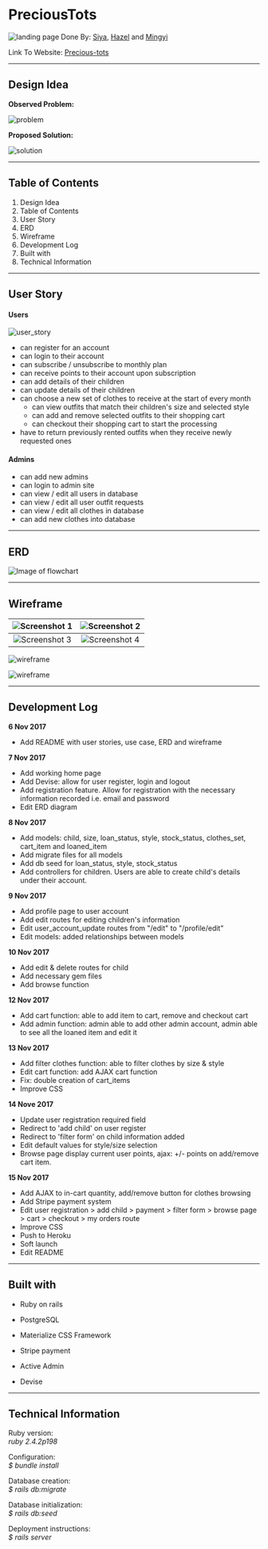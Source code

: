 # PreciousTots
![landing page](./app/assets/readme_img/landing_page.png)
Done By: [Siya](https://github.com/Siya-ng), [Hazel](https://github.com/heyzernut) and [Mingyi](https://github.com/mingyikoh) <br>


Link To Website: [Precious-tots](https://precious-tots.herokuapp.com)

---

## Design Idea
**Observed Problem:** <br>

![problem](./app/assets/readme_img/problem.png)

**Proposed Solution:** <br>

![solution](./app/assets/readme_img/solution.png)

---

## Table of Contents
1. Design Idea
1. Table of Contents
1. User Story
1. ERD
1. Wireframe
1. Development Log
1. Built with
1. Technical Information

---

## User Story
#### Users
![user_story](./app/assets/readme_img/user_story.png)
- can register for an account
- can login to their account
- can subscribe / unsubscribe to monthly plan
- can receive points to their account upon subscription
- can add details of their children
- can update details of their children
- can choose a new set of clothes to receive at the start of every month
  - can view outfits that match their children's size and selected style
  - can add and remove selected outfits to their shopping cart
  - can checkout their shopping cart to start the processing
- have to return previously rented outfits when they receive newly requested ones


#### Admins
- can add new admins
- can login to admin site
- can view / edit all users in database
- can view / edit all user outfit requests
- can view / edit all clothes in database
- can add new clothes into database

---

## ERD
![Image of flowchart](app/assets/readme_img/ERD_nov8.png)

---

## Wireframe
![Screenshot 1](/app/assets/readme_img/homepage.png)  |  ![Screenshot 2](/app/assets/readme_img/admin_register.png)
:------------------------------------------------:|:-------------------------------------------------:
![Screenshot 3](/app/assets/readme_img/profile.png)  |  ![Screenshot 4](/app/assets/readme_img/search.png)

![wireframe](./app/assets/readme_img/wireframe.png)

![wireframe](./app/assets/readme_img/orderlist.png)

---

## Development Log

**6 Nov 2017**
* Add README with user stories, use case, ERD and wireframe

**7 Nov 2017**
* Add working home page
* Add Devise: allow for user register, login and logout
* Add registration feature. Allow for registration with the necessary information recorded i.e. email and password
* Edit ERD diagram

**8 Nov 2017**
* Add models: child, size, loan_status, style, stock_status, clothes_set, cart_item and loaned_item
* Add migrate files for all models
* Add db seed for loan_status, style, stock_status
* Add controllers for children. Users are able to create child's details under their account.

**9 Nov 2017**
* Add profile page to user account
* Add edit routes for editing children's information
* Edit user_account_update routes from "/edit" to "/profile/edit"
* Edit models: added relationships between models

**10 Nov 2017**
* Add edit & delete routes for child
* Add necessary gem files
* Add browse function

**12 Nov 2017**
* Add cart function: able to add item to cart, remove and checkout cart
* Add admin function: admin able to add other admin account, admin able to see all the loaned item and edit it

**13 Nov 2017**
* Add filter clothes function: able to filter clothes by size & style
* Edit cart function: add AJAX cart function
* Fix: double creation of cart_items
* Improve CSS

**14 Nove 2017**
* Update user registration required field
* Redirect to 'add child' on user register
* Redirect to 'filter form' on child information added
* Edit default values for style/size selection
* Browse page display current user points, ajax: +/- points on add/remove cart item.

**15 Nov 2017**
* Add AJAX to in-cart quantity, add/remove button for clothes browsing
* Add Stripe payment system
* Edit user registration > add child > payment > filter form > browse page > cart > checkout > my orders route
* Improve CSS
* Push to Heroku
* Soft launch
* Edit README

---

## Built with
* Ruby on rails

* PostgreSQL

* Materialize CSS Framework

* Stripe payment

* Active Admin

* Devise

---

## Technical Information

Ruby version: <br>
*ruby 2.4.2p198*

Configuration: <br>
*$ bundle install*

Database creation: <br>
*$ rails db:migrate*

Database initialization: <br>
*$ rails db:seed*

Deployment instructions: <br>
*$ rails server*
